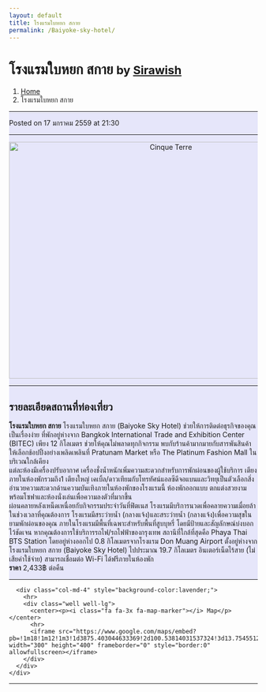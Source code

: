 ```yaml
---
layout: default
title: โรงแรมใบหยก สกาย
permalink: /Baiyoke-sky-hotel/
---
```


<!-- Page Content -->
<div class="container">
<!-- Page Heading/Breadcrumbs -->
  <div class="row">
    <div class="col-lg-12">
      <h1 class="page-header">โรงแรมใบหยก สกาย
        <small>by <a href="https://github.com/sirawish"> Sirawish</a>
        </small>
      </h1>
      <ol class="breadcrumb">
        <li><a href="index.html">Home</a>
        </li>
        <li class="active">โรงแรมใบหยก สกาย</li>
      </ol>
    </div>
  </div>
<!-- /.row -->
<!-- Content Row -->
  <div class="row">
<!-- Blog Post Content Column -->
  <div class="col-md-8" style="background-color:lavender;" >
<!-- Blog Post -->
  <hr>
<!-- Date/Time -->
  <p><i class="fa fa-clock-o"></i> Posted on 17 มกราคม 2559 at 21:30 </p>
  <hr>
<!-- Preview Image -->
  <center>
    <img src="http://i.imgur.com/QrBNQAA.jpg"
    class="img-thumbnail" alt="Cinque Terre" width="640" height="480">
  </center>
  <hr>
<!-- Post Content -->
  <h2>รายละเอียดสถานที่ท่องเที่ยว</h2>
    <div class="well well-lg">
      <b>โรงแรมใบหยก สกาย</b> โรงแรมใบหยก สกาย (Baiyoke Sky Hotel) ช่วยให้การติดต่อธุรกิจของคุณเป็นเรื่องง่าย ที่พักอยู่ห่างจาก Bangkok International Trade and Exhibition Center (BITEC) เพียง 12 กิโลเมตร
      ช่วยให้คุณไม่พลาดทุกกิจกรรม พบกับร้านค้ามากมายกับสารพันสินค้าให้เลือกช้อปปิ้งอย่างเพลิดเพลินที่ Pratunam Market หรือ The Platinum Fashion Mall ในบริเวณใกล้เคียง
      <br>แต่ละห้องมีเครื่องปรับอากาศ เครื่องชั่งน้ำหนักเพิ่มความสะดวกสำหรับการพักผ่อนของผู้ใช้บริการ เตียงภายในห้องพักรวมถึง1 เตียงใหญ่ เคเบิ้ล/ดาวเทียมกับโทรทัศน์แอลซีดีจอแบนและวิทยุเป็นตัวเลือกสิ่งอำนวยความสะดวกด้านความบันเทิงภายในห้องพักของโรงแรมนี้
      ห้องพักออกแบบ ตกแต่งสวยงามพร้อมโซฟาและห้องนั่งเล่นเพื่อความลงตัวที่มากขึ้น
      <br>ผ่อนคลายหลังเหน็ดเหนื่อยกับกิจกรรมประจำวันที่ฟิตเนส โรงแรมมีบริการนวดเพื่อคลายความเมื่อยล้าในช่วงเวลาที่คุณต้องการ โรงแรมมีสระว่ายน้ำ (กลางแจ้ง)และสระว่ายน้ำ (กลางแจ้ง)เพื่อความสุขในยามพักผ่อนของคุณ ภายในโรงแรมมีพื้นที่เฉพาะสำหรับพื้นที่สูบบุหรี่ โดยมีป้ายและสัญลักษณ์บ่งบอกไว้ชัดเจน หากคุณต้องการใช้บริการรถไฟ/รถไฟฟ้าของกรุงเทพ สถานีที่ใกล้ที่สุดคือ Phaya Thai BTS Station‎ โดยอยู่ห่างออกไป 0.8 กิโลเมตรจากโรงแรม Don Muang Airport ตั้งอยู่ห่างจาก โรงแรมใบหยก สกาย (Baiyoke Sky Hotel) ไปประมาณ 19.7 กิโลเมตร
      อินเตอร์เน็ตไร้สาย (ไม่เสียค่าใช้จ่าย) สามารถเชื่อมต่อ Wi-Fi ได้ฟรีภายในห้องพัก
      <br><b>ราคา</b> 2,433฿ ต่อคืน</p>
    </div>
    <hr>
  </div>

      <div class="col-md-4" style="background-color:lavender;">
        <hr>
        <div class="well well-lg">
          <center><p><i class="fa fa-3x fa-map-marker"></i> Map</p></center>
          <hr>
          <iframe src="https://www.google.com/maps/embed?pb=!1m18!1m12!1m3!1d3875.403044633369!2d100.53814031537324!3d13.754551200934262!2m3!1f0!2f0!3f0!3m2!1i1024!2i768!4f13.1!3m3!1m2!1s0x30e29ec87c886b23%3A0x60888f7499b63ca5!2sBaiyoke+Sky+Hotel!5e0!3m2!1sth!2sth!4v1453041487931" width="300" height="400" frameborder="0" style="border:0" allowfullscreen></iframe>
        </div>
      </div>
    </div>
  </div>
<!-- /.row -->
<hr>
